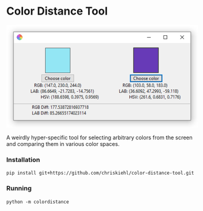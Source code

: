 # Color Distance Tool

<p align="center">
    <img src="https://github.com/chriskiehl/color-distance-tool/raw/master/images/readme.png" />
</p>

A weirdly hyper-specific tool for selecting arbitrary colors from the screen and comparing them in various color spaces.


### Installation

```
pip install git+https://github.com/chriskiehl/color-distance-tool.git
```

### Running 

```
python -m colordistance
``` 

